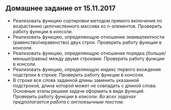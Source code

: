  ## Домашнее задание от 15.11.2017  

- Реализовать функцию сортировки методом прямого включения по возрастанию целочисленного массива из n-элементов. Проверить работу функции в консоли.
- Реализовать функцию, определяющую отношение эквивалентности (равенство/неравенство) двух строк. Проверить работу функции в консоли.
- Реализовать функцию, определяющую отношение порядка (больше/меньше/равны) между двумя строками. Проверить работу функции в консоли.
- Реализовать функцию, определяющую индекс первого вхождения подстроки в строке. Проверить работу функции в консоли.
- В строке все слова заданной длины заменить указанной подстрокой, длина которой может не совпадать с длиной слова. Основные этапы решеия задачи оформить в виде функций. Проверить работу функции в консоли.
*Во всех задачах предполагается работа с англоязычным текстом.*
